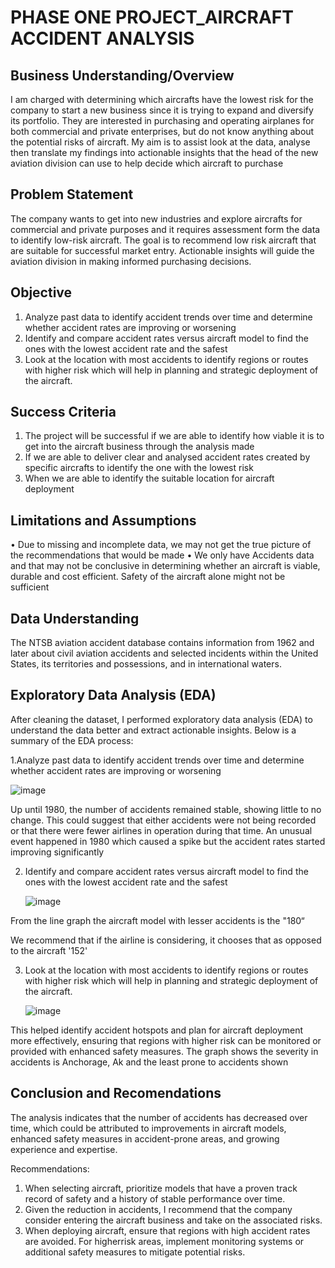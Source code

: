 
# PHASE ONE PROJECT_AIRCRAFT ACCIDENT ANALYSIS


## Business Understanding/Overview
I am charged with determining which aircrafts have the lowest risk for the company to start a new
business since it is trying to expand and diversify its portfolio. They are interested in purchasing
and operating airplanes for both commercial and private enterprises, but do not know anything
about the potential risks of aircraft. My aim is to assist look at the data, analyse then translate my
findings into actionable insights that the head of the new aviation division can use to help decide
which aircraft to purchase

## Problem Statement
The company wants to get into new industries and explore aircrafts for commercial and private
purposes and it requires assessment form the data to identify low-risk aircraft.
The goal is to recommend low risk aircraft that are suitable for successful market entry. Actionable insights will
guide the aviation division in making informed purchasing decisions.

## Objective
1. Analyze past data to identify accident trends over time and determine whether accident rates
are improving or worsening
2. Identify and compare accident rates versus aircraft model to find the ones with the lowest
accident rate and the safest
3. Look at the location with most accidents to identify regions or routes with higher risk which
will help in planning and strategic deployment of the aircraft.

## Success Criteria
1. The project will be successful if we are able to identify how viable it is to get into the aircraft
business through the analysis made
2. If we are able to deliver clear and analysed accident rates created by specific aircrafts to
identify the one with the lowest risk
3. When we are able to identify the suitable location for aircraft deployment

## Limitations and Assumptions
• Due to missing and incomplete data, we may not get the true picture of the recommendations
that would be made
• We only have Accidents data and that may not be conclusive in determining whether an
aircraft is viable, durable and cost efficient. Safety of the aircraft alone might not be sufficient

## Data Understanding
The NTSB aviation accident database contains information from 1962 and later about civil aviation accidents and selected incidents within the United States, its territories and possessions, and in international waters.

## Exploratory Data Analysis (EDA)
After cleaning  the dataset, I performed exploratory data analysis (EDA) to understand the data better and extract actionable insights. Below is a summary of the EDA process:

1.Analyze past data to identify accident trends over time and determine whether accident rates are improving or worsening

![image](https://github.com/user-attachments/assets/6bf6bb2d-2012-49d5-b9a1-41b23e79f8b9)

Up until 1980, the number of accidents remained stable, showing little to no change. 
This could suggest that either accidents were not being recorded or that there were fewer airlines in operation during that time. 
An unusual event happened in 1980 which caused a spike but the accident rates started improving significantly


2. Identify and compare accident rates versus aircraft model to find the ones with the lowest accident rate and the safest

   ![image](https://github.com/user-attachments/assets/a3b529fc-610b-4355-adb5-30635713d84d)

From the line graph the aircraft model with lesser accidents is the "180“

We recommend that if the airline is considering, it chooses that as opposed to the aircraft '152'

3.  Look at the location with most accidents to identify regions or routes with higher risk which will help in planning and strategic deployment of the aircraft.

    ![image](https://github.com/user-attachments/assets/5b6eca80-7d15-4c72-8875-8135e9d21095)

This helped identify accident hotspots and plan for aircraft deployment more effectively, ensuring that regions with higher risk can be monitored or provided with enhanced safety measures.
The graph shows the severity in accidents is Anchorage, Ak and the least prone to accidents shown 


## Conclusion and Recomendations
The analysis indicates that the number of accidents has decreased over time, which could be attributed
to improvements in aircraft models, enhanced safety measures in accident-prone areas,
and growing experience and expertise.

Recommendations:
1. When selecting aircraft, prioritize models that have a proven track record of safety and a
history of stable performance over time.
2. Given the reduction in accidents, I recommend that the company consider entering the aircraft
business and take on the associated risks.
3. When deploying aircraft, ensure that regions with high accident rates are avoided. For higherrisk
areas, implement monitoring systems or additional safety measures to mitigate potential
risks.

    






